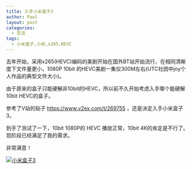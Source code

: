 ```yaml
---
title: 入手小米盒子3
author: Paul
layout: post
categories:
  - 生活
tags:
  - 小米盒子,小米,x265,HEVC
---
```


去年开始，采用x265(HEVC)编码的美剧开始在国外BT站开始流行，在相同清晰度下文件量更小，1080P 10bit 的HEVC美剧一集仅300M左右(UTC社团中joy个人作品的典型文件大小)。

由于原来的盒子只能硬解非10bit的HEVC，所以前不久开始考虑入手哪个能硬解10bit HEVC的盒子。

参考了V站的贴子 https://www.v2ex.com/t/269755 ，还是决定入手小米盒子3。

到手了测试了一下，10bit 1080P的 HEVC 播放正常，10bit 4K的肯定是不行了。现阶段已经满足了我的需求。

非常满意！

[![小米盒子3](http://img7.chztv.com/2016-0406/mi-box-3.jpg!400px)](http://img7.chztv.com/2016-0406/mi-box-3.jpg)